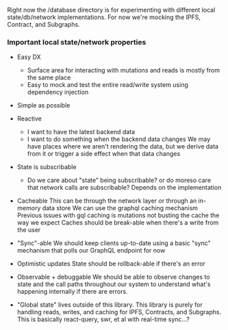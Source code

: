Right now the /database directory is for experimenting with different local state/db/network implementations. For now we're mocking the IPFS, Contract, and Subgraphs.

### Important local state/network properties

- Easy DX

  - Surface area for interacting with mutations and reads is mostly from the same place
  - Easy to mock and test the entire read/write system using dependency injection

- Simple as possible
- Reactive
  - I want to have the latest backend data
  - I want to do something when the backend data changes
    We may have places where we aren't rendering the data, but we derive data from it or trigger a side effect when that data changes
- State is subscribable
  - Do we care about "state" being subscribable? or do moreso care that network calls are subscribable? Depends on the implementation
- Cacheable
  This can be through the network layer or through an in-memory data store
  We can use the graphql caching mechanism
  Previous issues with gql caching is mutations not busting the cache the way we expect
  Caches should be break-able when there's a write from the user
- "Sync"-able
  We should keep clients up-to-date using a basic "sync" mechanism that polls our GraphQL endpoint for now
- Optimistic updates
  State should be rollback-able if there's an error
- Observable + debuggable
  We should be able to observe changes to state and the call paths throughout our system to understand what's happening internally if there are errors.
- "Global state" lives outside of this library.
  This library is purely for handling reads, writes, and caching for IPFS, Contracts, and Subgraphs. This is basically react-query, swr, et al with real-time sync...?
